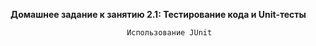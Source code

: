 **Домашнее задание к занятию 2.1: Тестирование кода и Unit-тесты**

                              Использование JUnit
